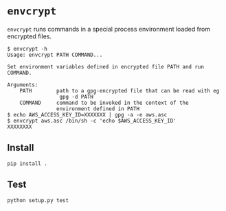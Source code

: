 # `envcrypt`

`envcrypt` runs commands in a special process environment loaded from encrypted files.

```
$ envcrypt -h
Usage: envcrypt PATH COMMAND...

Set environment variables defined in encrypted file PATH and run COMMAND.

Arguments:
    PATH        path to a gpg-encrypted file that can be read with eg
                `gpg -d PATH`
    COMMAND     command to be invoked in the context of the
                environment defined in PATH
$ echo AWS_ACCESS_KEY_ID=XXXXXXX | gpg -a -e aws.asc
$ envcrypt aws.asc /bin/sh -c 'echo $AWS_ACCESS_KEY_ID'
XXXXXXXX
```

## Install

```
pip install .
```

## Test

```
python setup.py test
```
